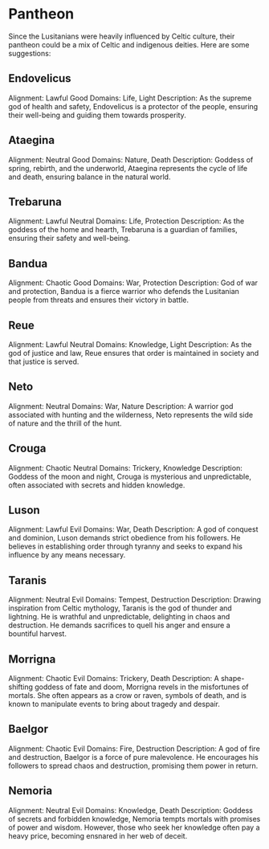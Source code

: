 # Pantheon

Since the Lusitanians were heavily influenced by Celtic culture, their pantheon could be a mix of Celtic and indigenous deities. Here are some suggestions:

## Endovelicus

Alignment: Lawful Good
Domains: Life, Light
Description: As the supreme god of health and safety, Endovelicus is a protector of the people, ensuring their well-being and guiding them towards prosperity.

## Ataegina

Alignment: Neutral Good
Domains: Nature, Death
Description: Goddess of spring, rebirth, and the underworld, Ataegina represents the cycle of life and death, ensuring balance in the natural world.

## Trebaruna

Alignment: Lawful Neutral
Domains: Life, Protection
Description: As the goddess of the home and hearth, Trebaruna is a guardian of families, ensuring their safety and well-being.

## Bandua

Alignment: Chaotic Good
Domains: War, Protection
Description: God of war and protection, Bandua is a fierce warrior who defends the Lusitanian people from threats and ensures their victory in battle.

## Reue

Alignment: Lawful Neutral
Domains: Knowledge, Light
Description: As the god of justice and law, Reue ensures that order is maintained in society and that justice is served.

## Neto

Alignment: Neutral
Domains: War, Nature
Description: A warrior god associated with hunting and the wilderness, Neto represents the wild side of nature and the thrill of the hunt.

## Crouga

Alignment: Chaotic Neutral
Domains: Trickery, Knowledge
Description: Goddess of the moon and night, Crouga is mysterious and unpredictable, often associated with secrets and hidden knowledge.

## Luson

Alignment: Lawful Evil
Domains: War, Death
Description: A god of conquest and dominion, Luson demands strict obedience from his followers. He believes in establishing order through tyranny and seeks to expand his influence by any means necessary.

## Taranis

Alignment: Neutral Evil
Domains: Tempest, Destruction
Description: Drawing inspiration from Celtic mythology, Taranis is the god of thunder and lightning. He is wrathful and unpredictable, delighting in chaos and destruction. He demands sacrifices to quell his anger and ensure a bountiful harvest.

## Morrigna

Alignment: Chaotic Evil
Domains: Trickery, Death
Description: A shape-shifting goddess of fate and doom, Morrigna revels in the misfortunes of mortals. She often appears as a crow or raven, symbols of death, and is known to manipulate events to bring about tragedy and despair.

## Baelgor

Alignment: Chaotic Evil
Domains: Fire, Destruction
Description: A god of fire and destruction, Baelgor is a force of pure malevolence. He encourages his followers to spread chaos and destruction, promising them power in return.

## Nemoria

Alignment: Neutral Evil
Domains: Knowledge, Death
Description: Goddess of secrets and forbidden knowledge, Nemoria tempts mortals with promises of power and wisdom. However, those who seek her knowledge often pay a heavy price, becoming ensnared in her web of deceit.
